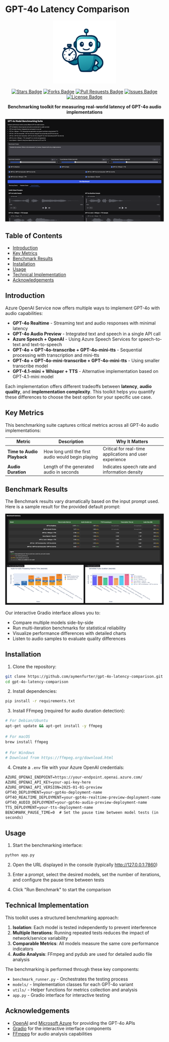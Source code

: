# GPT-4o Latency Comparison

<p align="center">
  <img src="assets/logo.png" alt="GPT-4o Latency Comparison Logo" width="200"/>
</p>

<p align="center">
  <a href="https://github.com/aymenfurter/gpt-4o-latency-comparison/stargazers"><img src="https://img.shields.io/github/stars/aymenfurter/gpt-4o-latency-comparison?style=flat-square" alt="Stars Badge"/></a>
  <a href="https://github.com/aymenfurter/gpt-4o-latency-comparison/network/members"><img src="https://img.shields.io/github/forks/aymenfurter/gpt-4o-latency-comparison?style=flat-square" alt="Forks Badge"/></a>
  <a href="https://github.com/aymenfurter/gpt-4o-latency-comparison/pulls"><img src="https://img.shields.io/github/issues-pr/aymenfurter/gpt-4o-latency-comparison?style=flat-square" alt="Pull Requests Badge"/></a>
  <a href="https://github.com/aymenfurter/gpt-4o-latency-comparison/issues"><img src="https://img.shields.io/github/issues/aymenfurter/gpt-4o-latency-comparison?style=flat-square" alt="Issues Badge"/></a>
  <a href="https://github.com/aymenfurter/gpt-4o-latency-comparison/blob/main/LICENSE"><img src="https://img.shields.io/github/license/aymenfurter/gpt-4o-latency-comparison?style=flat-square" alt="License Badge"/></a>
</p>

<p align="center">
  <b>Benchmarking toolkit for measuring real-world latency of GPT-4o audio implementations</b>
</p>

<p align="center">
  <img src="assets/preview.png" alt="Benchmark Preview" width="800"/>
</p>

## Table of Contents
- [Introduction](#introduction)
- [Key Metrics](#key-metrics)
- [Benchmark Results](#benchmark-results)
- [Installation](#installation)
- [Usage](#usage)
- [Technical Implementation](#technical-implementation)
- [Acknowledgements](#acknowledgements)

## Introduction

Azure OpenAI Service now offers multiple ways to implement GPT-4o with audio capabilities:

- **GPT-4o Realtime** - Streaming text and audio responses with minimal latency
- **GPT-4o Audio Preview** - Integrated text and speech in a single API call
- **Azure Speech + OpenAI** - Using Azure Speech Services for speech-to-text and text-to-speech
- **GPT-4o + GPT-4o-transcribe + GPT-4o-mini-tts** - Sequential processing with transcription and mini-tts
- **GPT-4o + GPT-4o-mini-transcribe + GPT-4o-mini-tts** - Using smaller transcribe model
- **GPT-4.1-mini + Whisper + TTS** - Alternative implementation based on GPT-4.1-mini model

Each implementation offers different tradeoffs between **latency**, **audio quality**, and **implementation complexity**. This toolkit helps you quantify these differences to choose the best option for your specific use case.

## Key Metrics

This benchmarking suite captures critical metrics across all GPT-4o audio implementations:

| Metric | Description | Why It Matters |
|--------|-------------|----------------|
| **Time to Audio Playback** | How long until the first audio would begin playing | Critical for real-time applications and user experience |
| **Audio Duration** | Length of the generated audio in seconds | Indicates speech rate and information density |

## Benchmark Results

The Benchmark results vary dramatically based on the input prompt used. Here is a sample result for the provided default prompt:

<p align="center">
  <img src="assets/demo.png" alt="Demo of the benchmarking interface"/>
</p>

Our interactive Gradio interface allows you to:
- Compare multiple models side-by-side
- Run multi-iteration benchmarks for statistical reliability
- Visualize performance differences with detailed charts
- Listen to audio samples to evaluate quality differences

## Installation

1. Clone the repository:
```bash
git clone https://github.com/aymenfurter/gpt-4o-latency-comparison.git
cd gpt-4o-latency-comparison
```

2. Install dependencies:
```bash
pip install -r requirements.txt
```

3. Install FFmpeg (required for audio duration detection):
```bash
# For Debian/Ubuntu
apt-get update && apt-get install -y ffmpeg

# For macOS
brew install ffmpeg

# For Windows
# Download from https://ffmpeg.org/download.html
```

4. Create a `.env` file with your Azure OpenAI credentials:
```
AZURE_OPENAI_ENDPOINT=https://your-endpoint.openai.azure.com/
AZURE_OPENAI_API_KEY=your-api-key-here
AZURE_OPENAI_API_VERSION=2025-01-01-preview
GPT4O_DEPLOYMENT=your-gpt4o-deployment-name
GPT4O_REALTIME_DEPLOYMENT=your-gpt4o-realtime-preview-deployment-name
GPT4O_AUDIO_DEPLOYMENT=your-gpt4o-audio-preview-deployment-name
TTS_DEPLOYMENT=your-tts-deployment-name
BENCHMARK_PAUSE_TIME=0  # Set the pause time between model tests (in seconds)
```

## Usage

1. Start the benchmarking interface:
```bash
python app.py
```

2. Open the URL displayed in the console (typically http://127.0.0.1:7860)

3. Enter a prompt, select the desired models, set the number of iterations, and configure the pause time between tests

4. Click "Run Benchmark" to start the comparison


## Technical Implementation

This toolkit uses a structured benchmarking approach:

1. **Isolation**: Each model is tested independently to prevent interference
2. **Multiple Iterations**: Running repeated tests reduces the impact of network/service variability
3. **Comparable Metrics**: All models measure the same core performance indicators
4. **Audio Analysis**: FFmpeg and pydub are used for detailed audio file analysis

The benchmarking is performed through these key components:
- `benchmark_runner.py` - Orchestrates the testing process
- `models/` - Implementation classes for each GPT-4o variant
- `utils/` - Helper functions for metrics collection and analysis
- `app.py` - Gradio interface for interactive testing

## Acknowledgements

- [OpenAI](https://openai.com/) and [Microsoft Azure](https://azure.microsoft.com/) for providing the GPT-4o APIs
- [Gradio](https://gradio.app/) for the interactive interface components
- [FFmpeg](https://ffmpeg.org/) for audio analysis capabilities
